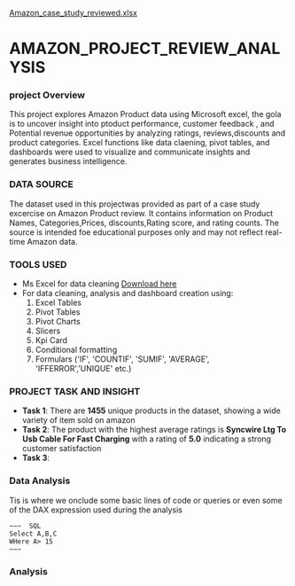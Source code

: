 [Amazon_case_study_reviewed.xlsx](https://github.com/user-attachments/files/21034078/Amazon_case_study_reviewed.xlsx)
# AMAZON_PROJECT_REVIEW_ANALYSIS


### project Overview
This project explores Amazon Product data using Microsoft excel,
the gola is to uncover insight into ptoduct performance, customer feedback , 
and Potential revenue opportunities by analyzing ratings, reviews,discounts and product categories.
Excel functions like data claening, pivot tables, and dashboards were used to visualize and communicate insights and generates business intelligence.

### DATA SOURCE
The dataset used in this projectwas provided as part of a case study excercise on Amazon Product review.
It contains information on Product Names, Categories,Prices, discounts,Rating score, and rating counts. 
The source is intended foe educational purposes only and may not reflect real-time Amazon data.
### TOOLS USED
-  Ms Excel for data cleaning [Download here](https://github.com/debby12-gem/Amazon-Project-review-analysis/raw/main/Amazon_case_study_reviewed.xlsx)
-  For data cleaning, analysis and dashboard creation using:
    1. Excel Tables
    2. Pivot Tables
    3. Pivot Charts
    4. Slicers
    5. Kpi Card
    6. Conditional formatting
    7. Formulars ('IF', 'COUNTIF', 'SUMIF', 'AVERAGE', 'IFFERROR','UNIQUE' etc.) 
   
### PROJECT TASK AND INSIGHT 
  -  **Task 1**: There are **1455** unique products in the dataset, showing a wide variety of item sold on amazon
  -  **Task 2**: The product  with the highest average ratings is **Syncwire Ltg To Usb Cable For Fast Charging**
     with a rating of **5.0** indicating a strong customer satisfaction
  -  **Task 3**: 
    

 

### Data Analysis
Tis is where we onclude some basic lines of code or queries or even some of the 
DAX expression used during the analysis

    ~~~  SQL
    Select A,B,C
    WHere A> 15
    ~~~


### Analysis

